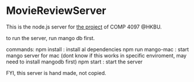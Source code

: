 # MovieReviewServer
This is the node.js server for [the project](https://github.com/HKBU-Comp4097/project-team-lost) of COMP 4097 @HKBU.

to run the server, run mango db first.

commands:
  npm install : install al dependencies
  npm run mango-mac : start mango server for mac (dont know if this works in specific enviroment, may need to install mangodb first)
  npm start : start the server
  
  FYI, this server is hand made, not copied.
